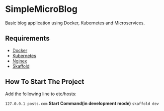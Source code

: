 # SimpleMicroBlog

Basic blog application using Docker, Kubernetes and Microservices.

## Requirements

- [Docker](https://www.docker.com/get-started)
- [Kubernetes](https://docs.docker.com/desktop/kubernetes)
- [Nginex](https://kubernetes.github.io/ingress-nginx/deploy/#quick-start)
- [Skaffold](https://skaffold.dev)

## How To Start The Project

Add the following line to etc/hosts:

`127.0.0.1 posts.com`
**Start Command(in development mode)**
`skaffold dev`
